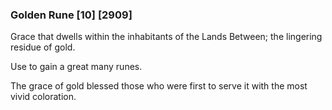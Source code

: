 ### Golden Rune [10] [2909]

Grace that dwells within the inhabitants of the Lands Between; the lingering residue of gold.

Use to gain a great many runes.

The grace of gold blessed those who were first to serve it with the most vivid coloration.